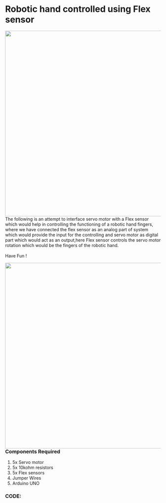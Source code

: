 <h1>Robotic hand controlled using Flex sensor</h1>

<div>
    <img width=600 align=right src="https://github.com/yatharthagr7/Dive-into-Electronics/blob/main/Intermediate%202/06-Robotic%20controlled%20using%20flex%20sensor/hand%20gif.gif">
    <p>The following is an attempt to interface servo motor with a Flex sensor which would help in controlling the functioning of a robotic hand fingers, where we have connected the flex sensor as an analog part of system which would provide the input for the controlling and servo motor as digital part which would act as an output,here Flex sensor controls the servo motor rotation which would be the fingers of the robotic hand.<br>
  
  <br>
  Have Fun !</p>

  
  
  <img width=600 align=right src="https://github.com/yatharthagr7/Dive-into-Electronics/blob/main/Intermediate%202/06-Robotic%20controlled%20using%20flex%20sensor/connections.png">  
  <h3>Components Required</h3>
  <ol>
    <li>5x Servo motor</li>
    <li>5x 10kohm resistors</li>
    <li>5x Flex sensors</li>
    <li>Jumper Wires</li>
    <li>Arduino UNO</li>
  </ol>
  
  ### CODE:
